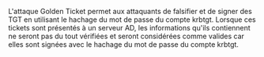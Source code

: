 L'attaque Golden Ticket permet aux attaquants de falsifier et de signer des TGT en utilisant le hachage du mot de passe du compte krbtgt. Lorsque ces tickets sont présentés à un serveur AD, les informations qu'ils contiennent ne seront pas du tout vérifiées et seront considérées comme valides car elles sont signées avec le hachage du mot de passe du compte krbtgt.